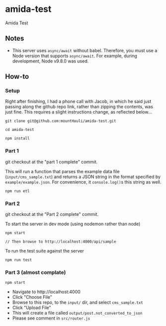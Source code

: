 # amida-test

Amida Test

## Notes

- This server uses `async/await` without babel.  Therefore, you must use a Node version that supports `async/await`.  For example, during development, Node v9.8.0 was used.

## How-to

### Setup

Right after finishing, I had a phone call with Jacob, in which he said just passing along the github repo link, rather than zipping the contents, was just fine.  This requires a slight instructions change, as reflected below...

```
git clone git@github.com:mountHouli/amida-test.git

cd amida-test

npm install
```

### Part 1

git checkout at the "part 1 complete" commit.

This will run a function that parses the example data file (`input/cms_sample.txt`) and returns a JSON string in the format specified by `example/example.json`.  For convenience, it `console.log()`s this string as well.

```
npm run etl
```

### Part 2

git checkout at the "Part 2 complete" commit.

To start the server in dev mode (using nodemon rather than node)

```
npm start

// Then browse to http://localhost:4000/api/sample
```

To run the test suite against the server
```
npm run test
```

### Part 3 (almost complate)

```
npm start
```

- Navigate to http://localhost:4000
- Click "Choose File"
- Browse to this repo, to the `input/` dir, and select `cms_sample.txt`
- Click "Upload File"
- This will create a file called `output/post.not_converted_to_json`
- Please see comment in `src/router.js`
